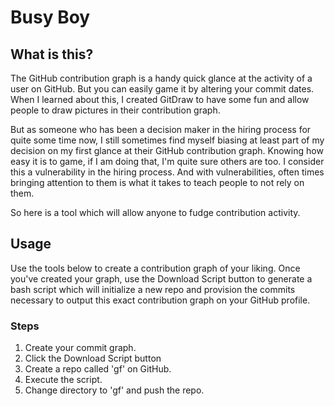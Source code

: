 # Busy Boy  

## What is this?

The GitHub contribution graph is a handy quick glance at the activity of a user
on GitHub. But you can easily game it by altering your commit dates. When I
learned about this, I created GitDraw to have some fun and allow people to draw
pictures in their contribution graph.

But as someone who has been a decision maker in the hiring process for quite
some time now, I still sometimes find myself biasing at least part of my
decision on my first glance at their GitHub contribution graph. Knowing how
easy it is to game, if I am doing that, I'm quite sure others are too. I
consider this a vulnerability in the hiring process. And with vulnerabilities,
often times bringing attention to them is what it takes to teach people to not
rely on them.

So here is a tool which will allow anyone to fudge contribution activity.

## Usage

Use the tools below to create a contribution graph of your liking. Once you've
created your graph, use the Download Script button to generate a bash script
which will initialize a new repo and provision the commits necessary to output
this exact contribution graph on your GitHub profile.

### Steps
1. Create your commit graph.
1. Click the Download Script button
1. Create a repo called 'gf' on GitHub.
1. Execute the script.
1. Change directory to 'gf' and push the repo.
